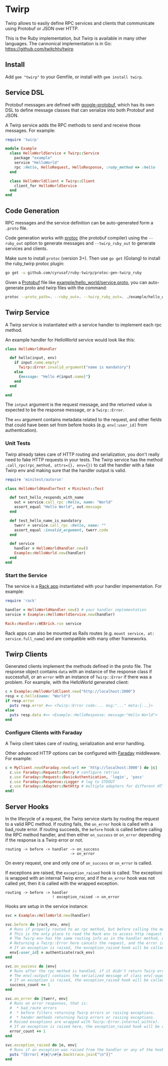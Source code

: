 # Twirp

Twirp allows to easily define RPC services and clients that communicate using Protobuf or JSON over HTTP.

This is the Ruby implementation, but Twirp is available in many other languages. The cannonical implementation is in Go: https://github.com/twitchtv/twirp

## Install

Add `gem "twirp"` to your Gemfile, or install with `gem install twirp`.

## Service DSL

Protobuf messages are defined with [google-protobuf](https://github.com/google/protobuf/tree/master/ruby), which has its own DSL to define message classes that can serialize into both Protobuf and JSON.

A Twirp service adds the RPC methods to send and receive those messages. For example:

```ruby
require 'twirp'

module Example
  class HelloWorldService < Twirp::Service
    package "example"
    service "HelloWorld"
    rpc :Hello, HelloRequest, HelloResponse, :ruby_method => :hello
  end

  class HelloWorldClient < Twirp::Client
    client_for HelloWorldService
  end
end
```


## Code Generation

RPC messages and the service definition can be auto-generated form a `.proto` file.

Code generation works with [protoc](https://github.com/golang/protobuf) (the protobuf compiler)
using the `--ruby_out` option to generate messages and `--twirp_ruby_out` to generate services and clients.

Make sure to install `protoc` (version 3+). Then use `go get` (Golang) to install the ruby_twirp protoc plugin:

```sh
go get -u github.com/cyrusaf/ruby-twirp/protoc-gen-twirp_ruby
```

Given a [Protobuf](https://developers.google.com/protocol-buffers/docs/proto3) file like [example/hello_world/service.proto](example/hello_world/service.proto), you can auto-generate proto and twirp files with the command:

```sh
protoc --proto_path=. --ruby_out=. --twirp_ruby_out=. ./example/hello_world/service.proto
```


## Twirp Service

A Twirp service is instantiated with a service handler to implement each rpc method.

An example handler for HelloWorld service would look like this:

```ruby
class HelloWorldHandler

  def hello(input, env)
    if input.name.empty?
      Twirp::Error.invalid_argument("name is mandatory")
    else
      {message: "Hello #{input.name}"}
    end
  end

end
```

The `intput` argument is the request message, and the returned value is expected to be the response message, or a `Twirp::Error`.

The `env` argument contains metadata related to the request, and other fields that could have been set from before
hooks (e.g. `env[:user_id]` from authentication).

### Unit Tests

Twirp already takes care of HTTP routing and serialization, you don't really need to fake HTTP requests in your tests. The Twirp service has the method
`.call_rpc(rpc_method, attrs={}, env={})` to call the handler with a fake Twirp env and making sure that the handler output is valid.

```ruby
require 'minitest/autorun'

class HelloWorldHandlerTest < Minitest::Test

  def test_hello_responds_with_name
    out = service.call_rpc :Hello, name: "World"
    assert_equal "Hello World", out.message
  end

  def test_hello_name_is_mandatory
    twerr = service.call_rpc :Hello, name: ""
    assert_equal :invalid_argument, twerr.code
  end

  def service
    handler = HelloWorldHandler.new()
    Example::HelloWorld.new(handler)
  end
end
```


### Start the Service

The service is a [Rack app](https://rack.github.io/) instantiated with your handler impementation. For example:

```ruby
require 'rack'

handler = HelloWorldHandler.new() # your handler implementation
service = Example::HelloWorldService.new(handler)

Rack::Handler::WEBrick.run service
```

Rack apps can also be mounted as Rails routes (e.g. `mount service, at: service.full_name`) and are compatible with many other frameworks.


## Twirp Clients

Generated clients implement the methods defined in the proto file. The response object contains `data` with an instance of the response class if successfull, or an `error` with an instance of `Twirp::Error` if there was a problem. For example, with the HelloWorld generated client:

```ruby
c = Example::HelloWorldClient.new("http://localhost:3000")
resp = c.hello(name: "World")
if resp.error
  puts resp.error #=> <Twirp::Error code:... msg:"..." meta:{...}>
else
  puts resp.data #=> <Example::HelloResponse: message:"Hello World">
end
```

### Configure Clients with Faraday

A Twirp client takes care of routing, serialization and error handling.

Other advanced HTTP options can be configured with [Faraday](https://github.com/lostisland/faraday) middleware. For example:

```ruby
c = MyClient.new(Faraday.new(:url => 'http://localhost:3000') do |c|
  c.use Faraday::Request::Retry # configure retries
  c.use Faraday::Request::BasicAuthentication, 'login', 'pass'
  c.use Faraday::Response::Logger # log to STDOUT
  c.use Faraday::Adapter::NetHttp # multiple adapters for different HTTP libraries
end)
```

## Server Hooks

In the lifecycle of a request, the Twirp service starts by routing the request to a valid
RPC method. If routing fails, the `on_error` hook is called with a bad_route error.
If routing succeeds, the `before` hook is called before calling the RPC method handler,
and then either `on_success` or `on_error` depending if the response is a Twirp error or not.

```
routing -> before -> handler -> on_success
                             -> on_error
```

On every request, one and only one of `on_success` or `on_error` is called.


If exceptions are raised, the `exception_raised` hook is called. The exceptioni is wrapped with
an internal Twirp error, and if the `on_error` hook was not called yet, then it is called with
the wrapped exception.


```
routing -> before -> handler
                     ! exception_raised -> on_error
```

Hooks are setup in the service instance:

```ruby
svc = Example::HelloWorld.new(handler)

svc.before do |rack_env, env|
  # Runs if properly routed to an rpc method, but before calling the method handler.
  # This is the only place to read the Rack env to access http request and middleware data.
  # The Twirp env has the same routing info as in the handler method, e.g. :rpc_method, :input and :input_class.
  # Returning a Twirp::Error here cancels the request, and the error is returned instead.
  # If an exception is raised, the exception_raised hook will be called followed by on_error.
  env[:user_id] = authenticate(rack_env)
end

svc.on_success do |env|
  # Runs after the rpc method is handled, if it didn't return Twirp errors or raised exceptions.
  # The env[:output] contains the serialized message of class env[:ouput_class].
  # If an exception is raised, the exception_raised hook will be called.
  success_count += 1
end

svc.on_error do |twerr, env|
  # Runs on error responses, that is:
  #  * bad_route errors
  #  * before filters returning Twirp errors or raising exceptions.
  #  * hander methods returning Twirp errors or raising exceptions.
  # Raised exceptions are wrapped with Twirp::Error.internal_with(e).
  # If an exception is raised here, the exception_raised hook will be called.
  error_count += 1
end

svc.exception_raised do |e, env|
  # Runs if an exception was raised from the handler or any of the hooks.
  puts "[Error] #{e}\n#{e.backtrace.join("\n")}"
end
```


